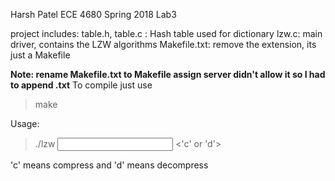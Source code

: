 Harsh Patel
ECE 4680 Spring 2018
Lab3

project includes:
	table.h, table.c : Hash table used for dictionary
	lzw.c:	main driver, contains the LZW algorithms
	Makefile.txt: remove the extension, its just a Makefile
	

**Note: rename Makefile.txt to Makefile assign server didn't allow it so I had to append .txt**
To compile just use 
> make

Usage:
> ./lzw <input file> <output file> <'c' or 'd'>

'c' means compress and 'd' means decompress
